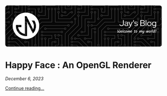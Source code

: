 [![Jay's Blog](./assets/header.png)](https://jaynakum.github.io/blog/)

# Happy Face : An OpenGL Renderer
_December 6, 2023_  

[Continue reading...](./posts/1/HappyFace)


